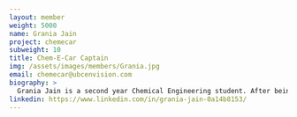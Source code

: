 ```yaml
---
layout: member
weight: 5000
name: Grania Jain
project: chemecar
subweight: 10
title: Chem-E-Car Captain
img: /assets/images/members/Grania.jpg
email: chemecar@ubcenvision.com
biography: >
  Grania Jain is a second year Chemical Engineering student. After being the Junior Captain for a year, she is now the Captain of one of the two Chem-e-car teams that would participate in the AiChe Regionals Competition in 2019. At the Regional’s Competition in Montana in 2018, Grania presented the poster for the Junior car which placed first.  The Junior car also placed third in the overall competition. This year, Grania aims to provide the new teams with the appropriate resources and environment to generate innovative ideas to design their car. She wishes for her team to not only succeed at the 2019 Regionals Competition but also experiment and learn during the rigorous process of building the car.
linkedin: https://www.linkedin.com/in/grania-jain-0a14b8153/
---
```

